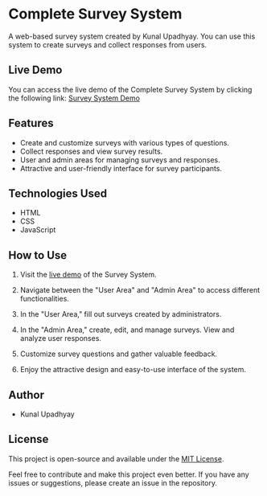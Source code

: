 # Complete Survey System

A web-based survey system created by Kunal Upadhyay. You can use this system to create surveys and collect responses from users.

## Live Demo

You can access the live demo of the Complete Survey System by clicking the following link:
[Survey System Demo](https://kunal-upadhyay-gehu.github.io/Complete-Survey-System/)

## Features

- Create and customize surveys with various types of questions.
- Collect responses and view survey results.
- User and admin areas for managing surveys and responses.
- Attractive and user-friendly interface for survey participants.

## Technologies Used

- HTML
- CSS
- JavaScript

## How to Use

1. Visit the [live demo](https://kunal-upadhyay-gehu.github.io/Complete-Survey-System/) of the Survey System.

2. Navigate between the "User Area" and "Admin Area" to access different functionalities.

3. In the "User Area," fill out surveys created by administrators.

4. In the "Admin Area," create, edit, and manage surveys. View and analyze user responses.

5. Customize survey questions and gather valuable feedback.

6. Enjoy the attractive design and easy-to-use interface of the system.

## Author

- Kunal Upadhyay

## License

This project is open-source and available under the [MIT License](LICENSE).

Feel free to contribute and make this project even better. If you have any issues or suggestions, please create an issue in the repository.

